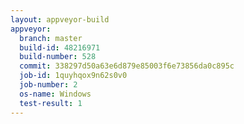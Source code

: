 ```yaml
---
layout: appveyor-build
appveyor:
  branch: master
  build-id: 48216971
  build-number: 528
  commit: 338297d50a63e6d879e85003f6e73856da0c895c
  job-id: 1quyhqox9n62s0v0
  job-number: 2
  os-name: Windows
  test-result: 1
---
```

